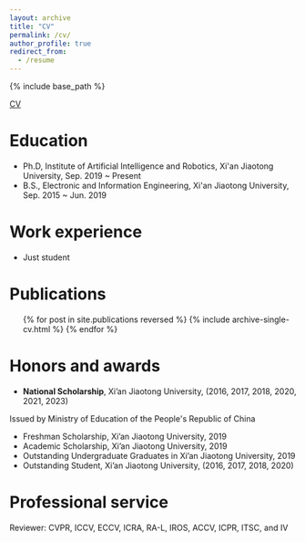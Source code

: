 ```yaml
---
layout: archive
title: "CV"
permalink: /cv/
author_profile: true
redirect_from:
  - /resume
---
```

{% include base_path %}

[CV](../images/SYQ-CV-v2405.pdf)

Education
=========

* Ph.D, Institute of Artificial Intelligence and Robotics, Xi'an Jiaotong University, Sep. 2019 ~ Present
* B.S., Electronic and Information Engineering, Xi'an Jiaotong University, Sep. 2015 ~ Jun. 2019

Work experience
===============

* Just student

Publications
============

<ul>{% for post in site.publications reversed %}
    {% include archive-single-cv.html %}
  {% endfor %}</ul>

Honors and awards
=================

* **National Scholarship**, Xi’an Jiaotong University, (2016, 2017, 2018, 2020, 2021, 2023)

Issued by Ministry of Education of the People's Republic of China
* Freshman Scholarship, Xi’an Jiaotong University, 2019
* Academic Scholarship, Xi’an Jiaotong University, 2019
* Outstanding Undergraduate Graduates in Xi’an Jiaotong University, 2019
* Outstanding Student, Xi’an Jiaotong University, (2016, 2017, 2018, 2020)

Professional service
=================

Reviewer:    CVPR, ICCV, ECCV, ICRA, RA-L, IROS, ACCV, ICPR, ITSC, and IV
